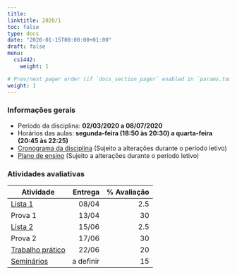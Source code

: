 ```yaml
---
title: 
linktitle: 2020/1
toc: false
type: docs
date: "2020-01-15T00:00:00+01:00"
draft: false
menu:
  csi442:
    weight: 1

# Prev/next pager order (if `docs_section_pager` enabled in `params.toml`)
weight: 1
---
```


### Informações gerais

- Período da disciplina: **02/03/2020 a 08/07/2020**
- Horários das aulas: **segunda-feira (18:50 às 20:30) a quarta-feira (20:45 às 22:25)**
- [Cronograma da disciplina](https://docs.google.com/document/d/1TF3pm4cnTAhuAaV4DLazs75JBH4EyPqLF6HPUeJt-F8/edit?usp=sharing) (Sujeito a alterações durante o período letivo)
- [Plano de ensino](https://docs.google.com/spreadsheets/d/1oJRkLCG7StPcxneHLotzqia7Zh_TFgbb6D-pRB_x1EE/edit?usp=sharing) (Sujeito a alterações durante o período letivo)
<!--- [Repositório de aulas](https://drive.google.com/drive/folders/1o4JuXE0NYtT5NLN-isTiCEpi_4_KetwZ?usp=sharing) (Atualizado ao longo do período letivo)-->

### Atividades avaliativas


| Atividade | Entrega | % Avaliação |
|-----------|---------:|------------:|
| [Lista 1]() | 08/04 | 2.5 |
| Prova 1 | 13/04 | 30 |
| [Lista 2]() | 15/06 | 2.5 |
| Prova 2 | 17/06 | 30 |
| [Trabalho prático]() | 22/06 | 20 |
| [Seminários]() | a definir | 15 |

